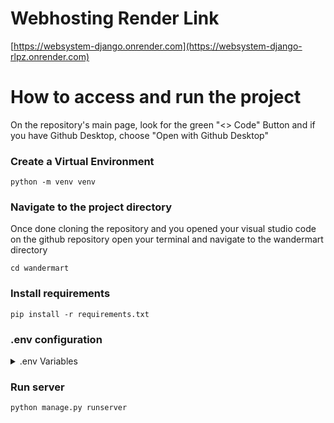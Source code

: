 # Webhosting Render Link
[https://websystem-django.onrender.com](https://websystem-django-rlpz.onrender.com)

# How to access and run the project
On the repository's main page, look for the green "<> Code" Button and if you have Github Desktop, choose "Open with Github Desktop"

### Create a Virtual Environment
```python -m venv venv```

### Navigate to the project directory
Once done cloning the repository and you opened your visual studio code on the github repository
open your terminal and navigate to the wandermart directory

```cd wandermart```

### Install requirements
```pip install -r requirements.txt```

### .env configuration
<details>
  <summary>.env Variables</summary>
SECRET_KEY = 'django-insecure-y_ci^(vn9ftaolkbf=o$v-zk(2hu0nwdjx9a=b3cuitb4p5lw%'

DEBUG = 1

ALLOWED_HOSTS = "*"

DATABASE_URL = "postgresql://django_postgre_jn1r_user:nfRIbAyoj7VK35PLHhAo8oNLkLFUqSX7@dpg-d0kt1gruibrs739qn83g-a.singapore-postgres.render.com/django_postgre_jn1r"

CLOUDINARY_API_KEY = "166145672319393" <br>
CLOUDINARY_CLOUD = "da0w1naw1" <br>
CLOUDINARY_API_SECRET = "ScvuCUZPlEF93zZoDTHohVIfsn0"
</details>

### Run server
```python manage.py runserver```
